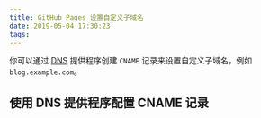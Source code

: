 ```yaml
---
title: GitHub Pages 设置自定义子域名
date: 2019-05-04 17:30:23
tags:
---
```


你可以通过 [DNS](https://zh.wikipedia.org/wiki/%E5%9F%9F%E5%90%8D%E7%B3%BB%E7%BB%9F) 提供程序创建 `CNAME` 记录来设置自定义子域名，例如 `blog.example.com`。


## 使用 DNS 提供程序配置 CNAME 记录

